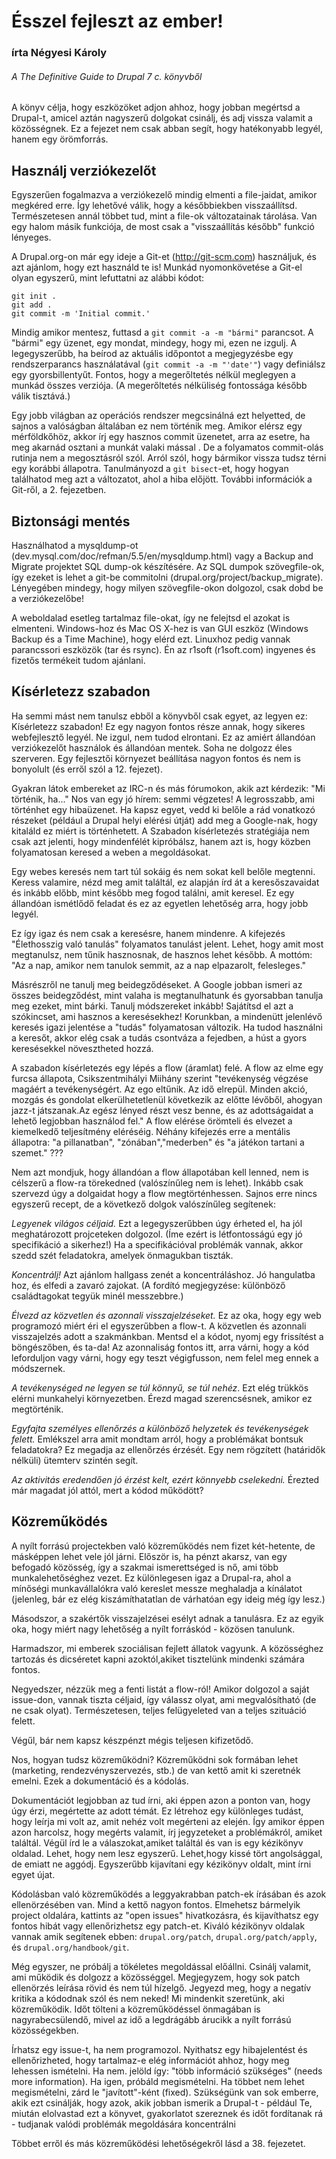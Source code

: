 Ésszel fejleszt az ember!
=========================
### írta Négyesi Károly ###
###### A The Definitive Guide to Drupal 7 c. könyvből

A könyv célja, hogy eszközöket adjon ahhoz, hogy jobban megértsd a Drupal-t, amicel aztán nagyszerű dolgokat csinálj, és adj vissza valamit a közösségnek. Ez a fejezet nem csak abban segít, hogy hatékonyabb legyél, hanem egy örömforrás.

Használj verziókezelőt
--------------------
Egyszerűen fogalmazva a verziókezelő mindig elmenti a file-jaidat, amikor megkéred erre. Így lehetővé válik, hogy a későbbiekben visszaállítsd. Természetesen annál többet tud, mint a file-ok változatainak tárolása. Van egy halom másik funkciója, de most csak a "visszaállítás később" funkció lényeges.

A Drupal.org-on már egy ideje a Git-et (http://git-scm.com) használjuk, és azt ajánlom, hogy ezt használd te is! Munkád nyomonkövetése a Git-el olyan egyszerű, mint lefuttatni az alábbi kódot:

    git init .
    git add .
    git commit -m 'Initial commit.'

Mindig amikor mentesz, futtasd a `git commit -a -m "bármi"` parancsot. A "bármi" egy üzenet, egy mondat, mindegy, hogy mi, ezen ne izgulj. A legegyszerűbb, ha beírod az aktuális időpontot a megjegyzésbe egy rendszerparancs használatával (`git commit -a -m "'date'"`) vagy definiálsz egy  gyorsbillentyűt. Fontos, hogy a megerőltetés nélkül meglegyen a munkád összes verziója. (A megerőltetés nélküliség fontossága később válik tisztává.)

Egy jobb világban az operációs rendszer megcsinálná ezt helyetted, de sajnos a valóságban általában ez nem történik meg. Amikor elérsz egy mérföldkőhöz, akkor írj egy hasznos commit üzenetet, arra az esetre, ha meg akarnád osztani a munkát valaki mással . De a folyamatos commit-olás rutinja nem a megosztásról szól. Arról szól, hogy bármikor vissza tudsz térni egy korábbi állapotra. Tanulmányozd a `git bisect`-et, hogy hogyan találhatod meg azt a változatot, ahol a hiba előjött. További információk a Git-ről, a 2. fejezetben.

Biztonsági mentés
-----------------
Használhatod a mysqldump-ot (dev.mysql.com/doc/refman/5.5/en/mysqldump.html) vagy a Backup and Migrate projektet SQL dump-ok készítésére. Az SQL dumpok szövegfile-ok, így ezeket is lehet a git-be commitolni (drupal.org/project/backup_migrate). Lényegében mindegy, hogy milyen szövegfile-okon dolgozol, csak dobd be a verziókezelőbe!

A weboldalad esetleg tartalmaz file-okat, így ne felejtsd el azokat is elmenteni. Windows-hoz és Mac OS X-hez is van GUI eszköz (Windows Backup és a Time Machine), hogy elérd ezt. Linuxhoz pedig vannak parancssori eszközök (tar és rsync). Én az r1soft (r1soft.com) ingyenes és fizetős termékeit tudom ajánlani.

Kísérletezz szabadon
--------------------
Ha semmi mást nem tanulsz ebből a könyvből csak egyet, az legyen ez: Kísérletezz szabadon! Ez egy nagyon fontos része annak, hogy sikeres webfejlesztő legyél. Ne izgul, nem tudod elrontani. Ez az amiért állandóan verziókezelőt használok és állandóan mentek. Soha ne dolgozz éles szerveren. Egy fejlesztői környezet beállítása nagyon fontos és nem is bonyolult (és erről szól a 12. fejezet).

Gyakran látok embereket az IRC-n és más fórumokon, akik azt kérdezik: "Mi történik,
ha..." Nos van egy jó hírem: semmi végzetes! A legrosszabb, ami történhet egy hibaüzenet. Ha kapsz egyet,
vedd ki belőle a rád vonatkozó részeket (például a Drupal helyi elérési útját) add meg a Google-nak, hogy kitaláld
ez miért is történhetett. A Szabadon kísérletezés stratégiája nem csak azt jelenti, hogy mindenfélét kipróbálsz,
hanem azt is, hogy közben folyamatosan keresed a weben a megoldásokat.

Egy webes keresés nem tart túl sokáig és nem sokat kell belőle megtenni. Keress valamire, nézd meg amit találtál,
ez alapján írd át a keresőszavaidat és inkább előbb, mint később meg fogod találni, amit keresel.
Ez egy állandóan ismétlődő feladat és ez az egyetlen lehetőség arra, hogy jobb legyél.

Ez így igaz és nem csak a keresésre, hanem mindenre. A kifejezés "Élethosszig való tanulás" folyamatos tanulást
jelent. Lehet, hogy amit most megtanulsz, nem tűnik hasznosnak, de hasznos lehet később. A mottóm: "Az a nap,
amikor nem tanulok semmit, az a nap elpazarolt, felesleges."

Másrészről ne tanulj meg beidegződéseket. A Google jobban ismeri az összes beidegződést, mint valaha is megtanulhatunk és gyorsabban tanulja meg ezeket, mint bárki. Tanulj módszereket inkább! Sajátítsd el azt a szókincset, ami hasznos a keresésekhez! Korunkban, a mindenütt jelenlévő keresés igazi jelentése a "tudás" folyamatosan változik. Ha tudod használni a keresőt, akkor elég csak a tudás csontváza a fejedben, a húst a gyors keresésekkel növesztheted hozzá.

A szabadon kísérletezés egy lépés a flow (áramlat) felé. A flow az elme egy furcsa állapota, Csikszentmihályi Miihány szerint "tevékenység végzése magáért a tevékenységért. Az ego eltűnik. Az idő elrepül. Minden akció, mozgás és gondolat elkerülhetetlenül következik az előtte lévőből, ahogyan jazz-t játszanak.Az egész lényed részt vesz benne, és az adottságaidat a lehető legjobban használod fel." A flow elérése örömteli és elvezet a kiemelkedő teljesítmény eléréséig. Néhány kifejezés erre a mentális állapotra: "a pillanatban", "zónában","mederben" és "a játékon tartani a szemet." ???

Nem azt mondjuk, hogy állandóan a flow állapotában kell lenned, nem is célszerű a flow-ra törekedned (valószínűleg nem is lehet). Inkább csak szervezd úgy a dolgaidat hogy a flow megtörténhessen. Sajnos erre nincs egyszerű recept, de a következő dolgok valószínűleg segítenek:

*Legyenek világos céljaid.* Ezt a legegyszerűbben úgy érheted el, ha jól meghatározott projceteken dolgozol. (Íme ezért is létfontosságú egy jó specifikáció a sikerhez!) Ha a specifikációval problémák vannak, akkor szedd szét feladatokra, amelyek önmagukban tiszták.

*Koncentrálj!* Azt ajánlom hallgass zenét a koncentráláshoz. Jó hangulatba hoz, és elfedi a zavaró zajokat.  (A fordító megjegyzése: különböző családtagokat tegyük minél messzebbre.)

*Élvezd az közvetlen és azonnali visszajelzéseket.* Ez az oka, hogy egy web programozó miért éri el egyszerűbben a flow-t. A közvetlen és azonnali visszajelzés adott a szakmánkban. Mentsd el a kódot, nyomj egy frissítést a böngészőben, és ta-da! Az azonnaliság fontos itt, arra várni, hogy a kód leforduljon vagy várni, hogy egy teszt végigfusson, nem felel meg ennek a módszernek.

*A tevékenységed ne legyen se túl könnyű, se túl nehéz*. Ezt elég trükkös elérni munkahelyi környezetben. Érezd magad szerencsésnek, amikor ez megtörténik.

*Egyfajta személyes ellenőrzés a különböző helyzetek és tevékenységek felett.* Emlékszel arra amit mondtam arról, hogy a problémákat bontsuk feladatokra? Ez megadja az ellenőrzés érzését. Egy nem rögzített (határidők nélküli) ütemterv szintén segít.

*Az aktivitás eredendően jó érzést kelt, ezért könnyebb cselekedni.* Érezted már magadat jól attól, mert a kódod működött?

Közreműködés
----------
A nyílt forrású projectekben való közreműködés nem fizet két-hetente, de másképpen lehet vele jól járni. Először is, ha pénzt akarsz, van egy befogadó közösség, így a szakmai ismerettséged is nő, ami több munkalehetőséghez vezet. Ez különlegesen igaz a Drupal-ra, ahol a mínőségi munkavállalókra való kereslet messze meghaladja a kínálatot (jelenleg, bár ez elég kiszámíthatatlan de várhatóan egy ideig még így lesz.)

Másodszor, a szakértők visszajelzései esélyt adnak a tanulásra. Ez az egyik oka, hogy miért nagy lehetőség a nyílt forráskód - közösen tanulunk.

Harmadszor, mi emberek szociálisan fejlett állatok vagyunk. A közösséghez tartozás és dicséretet kapni azoktól,akiket tisztelünk mindenki számára fontos.

Negyedszer, nézzük meg a fenti listát a flow-ról! Amikor dolgozol a saját issue-don, vannak tiszta céljaid, így válassz olyat, ami megvalósítható (de ne csak olyat). Természetesen, teljes  felügyeleted van a teljes szituáció felett.

Végűl, bár nem kapsz készpénzt mégis teljesen kifizetődő.

Nos, hogyan tudsz közreműködni? Közreműködni sok formában lehet (marketing, rendezvényszervezés, stb.) de van kettő amit ki szeretnék emelni. Ezek a dokumentáció és a kódolás.

Dokumentációt legjobban az tud írni, aki éppen azon a ponton van, hogy úgy érzi, megértette az adott témát. Ez létrehoz egy különleges tudást, hogy leírja mi volt az, amit nehéz volt megérteni az elején. Így amikor éppen azon harcolsz, hogy megérts valamit, írj jegyzeteket a problémákról, amiket találtál. Végül írd le a válaszokat,amiket találtál és van is egy kézikönyv oldalad. Lehet, hogy nem lesz egyszerű. Lehet,hogy kissé tört angolsággal, de emiatt ne aggódj. Egyszerűbb kijavítani egy kézikönyv oldalt, mint írni egyet újat.

Kódolásban való közreműködés a leggyakrabban patch-ek írásában és azok ellenörzésében van. Mind a kettő nagyon fontos. Elmehetsz bármelyik project oldalára, kattints az "open issues" hivatkozásra, és kijavíthatsz egy fontos hibát vagy ellenőrizhetsz egy patch-et. Kiváló kézikönyv oldalak vannak amik segítenek ebben: `drupal.org/patch`, `drupal.org/patch/apply`, és `drupal.org/handbook/git`.

Még egyszer, ne próbálj a tökéletes megoldással előállni. Csinálj valamit, ami működik és dolgozz a közösséggel. Megjegyzem, hogy sok patch ellenörzés leírása rövid és nem túl hízelgő. Jegyezd meg, hogy a negatív kritika a kódodnak szól és nem neked! Mi mindenkit szeretünk, aki közreműködik. Időt tölteni a közreműködéssel önmagában is nagyrabecsülendő, mivel az idő a legdrágább árucikk a nyílt forrású közösségekben.

Írhatsz egy issue-t, ha nem programozol. Nyithatsz egy hibajelentést és ellenőrizheted, hogy tartalmaz-e elég információt ahhoz, hogy meg lehessen ismételni. Ha nem. jelöld így: "több információ szükséges" (needs more information). Ha igen, próbáld megismételni. Ha többet nem lehet megismételni, zárd le "javított"-ként (fixed). Szükségünk van sok emberre, akik ezt csinálják, hogy azok, akik jobban ismerik a Drupal-t - például Te, miután elolvastad ezt a könyvet, gyakorlatot szereznek és időt fordítanak rá - tudjanak valódi problémák megoldására koncentrálni

Többet erről és más közreműködési lehetőségekről lásd a 38. fejezetet.